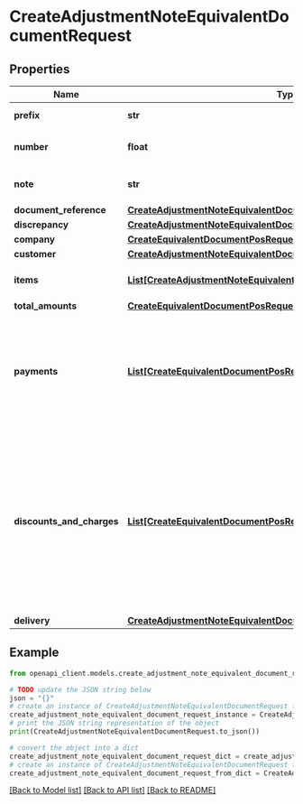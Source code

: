 # CreateAdjustmentNoteEquivalentDocumentRequest


## Properties

Name | Type | Description | Notes
------------ | ------------- | ------------- | -------------
**prefix** | **str** | Prefijo de la nota de ajuste | [optional] 
**number** | **float** | Número de la nota de ajuste del documento equivalente electrónico | 
**note** | **str** | Información adicional: Texto libre, relativo al documento | [optional] 
**document_reference** | [**CreateAdjustmentNoteEquivalentDocumentRequestDocumentReference**](CreateAdjustmentNoteEquivalentDocumentRequestDocumentReference.md) |  | 
**discrepancy** | [**CreateAdjustmentNoteEquivalentDocumentRequestDiscrepancy**](CreateAdjustmentNoteEquivalentDocumentRequestDiscrepancy.md) |  | 
**company** | [**CreateEquivalentDocumentPosRequestCompany**](CreateEquivalentDocumentPosRequestCompany.md) |  | 
**customer** | [**CreateAdjustmentNoteEquivalentDocumentRequestCustomer**](CreateAdjustmentNoteEquivalentDocumentRequestCustomer.md) |  | [optional] 
**items** | [**List[CreateAdjustmentNoteEquivalentDocumentRequestItemsInner]**](CreateAdjustmentNoteEquivalentDocumentRequestItemsInner.md) | Array que contiene el listado de artículos y/o servicios | 
**total_amounts** | [**CreateEquivalentDocumentPosRequestTotalAmounts**](CreateEquivalentDocumentPosRequestTotalAmounts.md) |  | 
**payments** | [**List[CreateEquivalentDocumentPosRequestPaymentsInner]**](CreateEquivalentDocumentPosRequestPaymentsInner.md) | Array con el listado de pagos. Grupo de campos para información relacionadas con el pago de la factura. &lt;br&gt;&lt;i&gt;Grupo de información oficial DIAN &amp;lt;PaymentMeans&amp;gt;&lt;/i&gt; | 
**discounts_and_charges** | [**List[CreateEquivalentDocumentPosRequestDiscountsAndChargesInner]**](CreateEquivalentDocumentPosRequestDiscountsAndChargesInner.md) | Array con el listado de Descuentos o Cargos a nivel de factura. Grupo de campos para información relacionada con los descuentos o cargos que no afectan las bases gravables. Los descuentos o cargos que afectan bases gravables se deben informar a nivel de ítem. &lt;br&gt;&lt;i&gt;Grupo de información oficial DIAN &amp;lt;AllowanceCharge&amp;gt;&lt;/i&gt; | [optional] 
**delivery** | [**CreateAdjustmentNoteEquivalentDocumentRequestDelivery**](CreateAdjustmentNoteEquivalentDocumentRequestDelivery.md) |  | [optional] 

## Example

```python
from openapi_client.models.create_adjustment_note_equivalent_document_request import CreateAdjustmentNoteEquivalentDocumentRequest

# TODO update the JSON string below
json = "{}"
# create an instance of CreateAdjustmentNoteEquivalentDocumentRequest from a JSON string
create_adjustment_note_equivalent_document_request_instance = CreateAdjustmentNoteEquivalentDocumentRequest.from_json(json)
# print the JSON string representation of the object
print(CreateAdjustmentNoteEquivalentDocumentRequest.to_json())

# convert the object into a dict
create_adjustment_note_equivalent_document_request_dict = create_adjustment_note_equivalent_document_request_instance.to_dict()
# create an instance of CreateAdjustmentNoteEquivalentDocumentRequest from a dict
create_adjustment_note_equivalent_document_request_from_dict = CreateAdjustmentNoteEquivalentDocumentRequest.from_dict(create_adjustment_note_equivalent_document_request_dict)
```
[[Back to Model list]](../README.md#documentation-for-models) [[Back to API list]](../README.md#documentation-for-api-endpoints) [[Back to README]](../README.md)


